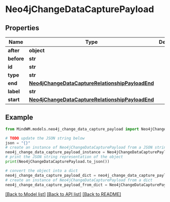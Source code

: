 # Neo4jChangeDataCapturePayload


## Properties

Name | Type | Description | Notes
------------ | ------------- | ------------- | -------------
**after** | **object** |  | 
**before** | **str** |  | 
**id** | **str** |  | 
**type** | **str** |  | 
**end** | [**Neo4jChangeDataCaptureRelationshipPayloadEnd**](Neo4jChangeDataCaptureRelationshipPayloadEnd.md) |  | 
**label** | **str** |  | 
**start** | [**Neo4jChangeDataCaptureRelationshipPayloadEnd**](Neo4jChangeDataCaptureRelationshipPayloadEnd.md) |  | 

## Example

```python
from MindWM.models.neo4j_change_data_capture_payload import Neo4jChangeDataCapturePayload

# TODO update the JSON string below
json = "{}"
# create an instance of Neo4jChangeDataCapturePayload from a JSON string
neo4j_change_data_capture_payload_instance = Neo4jChangeDataCapturePayload.from_json(json)
# print the JSON string representation of the object
print(Neo4jChangeDataCapturePayload.to_json())

# convert the object into a dict
neo4j_change_data_capture_payload_dict = neo4j_change_data_capture_payload_instance.to_dict()
# create an instance of Neo4jChangeDataCapturePayload from a dict
neo4j_change_data_capture_payload_from_dict = Neo4jChangeDataCapturePayload.from_dict(neo4j_change_data_capture_payload_dict)
```
[[Back to Model list]](../README.md#documentation-for-models) [[Back to API list]](../README.md#documentation-for-api-endpoints) [[Back to README]](../README.md)


